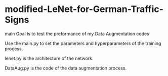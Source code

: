 # modified-LeNet-for-German-Traffic-Signs
main Goal is to test the preformance of my Data Augmentation codes

Use the main.py to set the parameters and hyperparameters of the training process.

lenet.py is the architecture of the network.

DataAug.py is the code of the data augmentation process.
